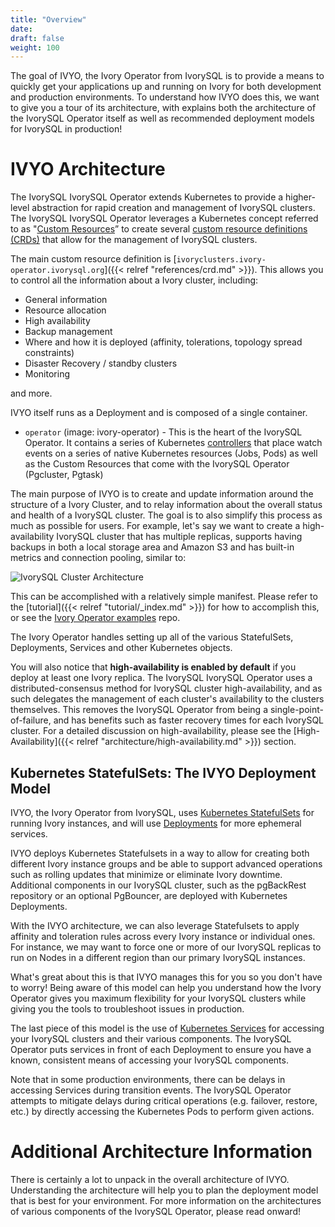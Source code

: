 ```yaml
---
title: "Overview"
date:
draft: false
weight: 100
---
```


The goal of IVYO, the Ivory Operator from IvorySQL is to provide a means to quickly get
your applications up and running on Ivory for both development and
production environments. To understand how IVYO does this, we
want to give you a tour of its architecture, with explains both the architecture
of the IvorySQL Operator itself as well as recommended deployment models for
IvorySQL in production!

# IVYO Architecture

The IvorySQL IvorySQL Operator extends Kubernetes to provide a higher-level
abstraction for rapid creation and management of IvorySQL clusters.  The
IvorySQL IvorySQL Operator leverages a Kubernetes concept referred to as
"[Custom Resources](https://kubernetes.io/docs/concepts/extend-kubernetes/api-extension/custom-resources/)”
to create several
[custom resource definitions (CRDs)](https://kubernetes.io/docs/concepts/extend-kubernetes/api-extension/custom-resources/#customresourcedefinitions)
that allow for the management of IvorySQL clusters.

The main custom resource definition is [`ivoryclusters.ivory-operator.ivorysql.org`]({{< relref "references/crd.md" >}}). This allows you to control all the information about a Ivory cluster, including:

- General information
- Resource allocation
- High availability
- Backup management
- Where and how it is deployed (affinity, tolerations, topology spread constraints)
- Disaster Recovery / standby clusters
- Monitoring

and more.

IVYO itself runs as a Deployment and is composed of a single container.

- `operator` (image: ivory-operator) - This is the heart of the IvorySQL
Operator. It contains a series of Kubernetes
[controllers](https://kubernetes.io/docs/concepts/architecture/controller/) that
place watch events on a series of native Kubernetes resources (Jobs, Pods) as
well as the Custom Resources that come with the IvorySQL Operator (Pgcluster,
Pgtask)

The main purpose of IVYO is to create and update information
around the structure of a Ivory Cluster, and to relay information about the
overall status and health of a IvorySQL cluster. The goal is to also simplify
this process as much as possible for users. For example, let's say we want to
create a high-availability IvorySQL cluster that has multiple replicas,
supports having backups in both a local storage area and Amazon S3 and has
built-in metrics and connection pooling, similar to:

![IvorySQL Cluster Architecture](/images/postgresql-cluster-architecture.png)

This can be accomplished with a relatively simple manifest. Please refer to the [tutorial]({{< relref "tutorial/_index.md" >}}) for how to accomplish this, or see the [Ivory Operator examples](https://github.com/ivorysql/ivory-operator-examples/fork) repo.

The Ivory Operator handles setting up all of the various StatefulSets, Deployments, Services and other Kubernetes objects.

You will also notice that **high-availability is enabled by default** if you deploy at least one Ivory replica. The
IvorySQL IvorySQL Operator uses a distributed-consensus method for IvorySQL
cluster high-availability, and as such delegates the management of each
cluster's availability to the clusters themselves. This removes the IvorySQL
Operator from being a single-point-of-failure, and has benefits such as faster
recovery times for each IvorySQL cluster. For a detailed discussion on
high-availability, please see the [High-Availability]({{< relref "architecture/high-availability.md" >}})
section.

## Kubernetes StatefulSets: The IVYO Deployment Model

IVYO, the Ivory Operator from IvorySQL, uses [Kubernetes StatefulSets](https://kubernetes.io/docs/concepts/workloads/controllers/statefulset/)
for running Ivory instances, and will use [Deployments](https://kubernetes.io/docs/concepts/workloads/controllers/deployment/) for more ephemeral services.

IVYO deploys Kubernetes Statefulsets in a way to allow for creating both different Ivory instance groups and be able to support advanced operations such as rolling updates that minimize or eliminate Ivory downtime. Additional components in our
IvorySQL cluster, such as the pgBackRest repository or an optional PgBouncer,
are deployed with Kubernetes Deployments.

With the IVYO architecture, we can also leverage Statefulsets to apply affinity and toleration rules across every Ivory instance or individual ones. For instance, we may want to force one or more of our IvorySQL replicas to run on Nodes in a different region than
our primary IvorySQL instances.

What's great about this is that IVYO manages this for you so you don't have to worry! Being aware of
this model can help you understand how the Ivory Operator gives you maximum
flexibility for your IvorySQL clusters while giving you the tools to
troubleshoot issues in production.

The last piece of this model is the use of [Kubernetes Services](https://kubernetes.io/docs/concepts/services-networking/service/)
for accessing your IvorySQL clusters and their various components. The
IvorySQL Operator puts services in front of each Deployment to ensure you have
a known, consistent means of accessing your IvorySQL components.

Note that in some production environments, there can be delays in accessing
Services during transition events. The IvorySQL Operator attempts to mitigate
delays during critical operations (e.g. failover, restore, etc.) by directly
accessing the Kubernetes Pods to perform given actions.

# Additional Architecture Information

There is certainly a lot to unpack in the overall architecture of IVYO. Understanding the architecture will help you to plan
the deployment model that is best for your environment. For more information on
the architectures of various components of the IvorySQL Operator, please read
onward!
